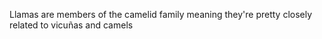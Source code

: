 Llamas are members of the camelid family meaning they're pretty closely related to vicuñas and camels
